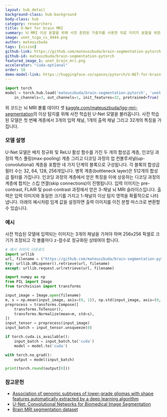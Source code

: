```yaml
---
layout: hub_detail
background-class: hub-background
body-class: hub
category: researchers
title: U-Net for brain MRI
summary: 뇌 MRI 이상 분할을 위해 사전 훈련된 가중치를 사용한 의료 이미지 분할을 위한 배치 정규화를 사용하는 U-Net
image: unet_tcga_cs_4944.png
author: mateuszbuda
tags: [vision]
github-link: https://github.com/mateuszbuda/brain-segmentation-pytorch
github-id: mateuszbuda/brain-segmentation-pytorch
featured_image_1: unet_brain_mri.png
accelerator: "cuda-optional"
order: 10
demo-model-link: https://huggingface.co/spaces/pytorch/U-NET-for-brain-MRI
---
```


```python
import torch
model = torch.hub.load('mateuszbuda/brain-segmentation-pytorch', 'unet',
    in_channels=3, out_channels=1, init_features=32, pretrained=True)

```

위 코드는 뇌 MRI 볼륨 데이터 셋 [kaggle.com/mateuszbuda/lgg-mri-segmentation](https://www.kaggle.com/mateuszbuda/lgg-mri-segmentation)의 이상 탐지를 위해 사전 학습된 U-Net 모델을 불러옵니다. 
사전 학습된 모델은 첫 번째 계층에서 3개의 입력 채널, 1개의 출력 채널 그리고 32개의 특징을 가집니다.

### 모델 설명

U-Net 모델은 배치 정규화 및 ReLU 활성 함수를 가진 두 개의 합성곱 계층, 인코딩 과정의 맥스 풀링(max-pooling) 계층 그리고 디코딩 과정의 업 컨볼루셔널(up-convolutional) 계층을 포함한 네 가지 단계의 블록으로 구성됩니다.
각 블록의 합성곱 필터 수는 32, 64, 128, 256개입니다.
병목 계층(bottleneck layer)은 512개의 합성곱 필터를 가집니다.
인코딩 과정의 계층에서 얻은 특징을 이에 상응하는 디코딩 과정의 계층에 합치는 스킵 연결(skip connections)이 진행됩니다.
입력 이미지는 pre-contrast, FLAIR 및 post-contrast 과정에서 얻은 3-채널 뇌 MRI 슬라이스입니다.
출력은 입력 이미지와 동일한 크기를 가지고 1-채널의 이상 탐지 영역을 확률적으로 나타냅니다.
아래의 예시처럼 임계 값을 설정하면 출력 이미지를 이진 분할 마스크로 변환할 수 있습니다.

### 예시

사전 학습된 모델에 입력되는 이미지는 3개의 채널을 가져야 하며 256x256 픽셀로 크기가 조정되고 각 볼륨마다 z-점수로 정규화된 상태여야 합니다.

```python
# 예시 이미지 다운로드
import urllib
url, filename = ("https://github.com/mateuszbuda/brain-segmentation-pytorch/raw/master/assets/TCGA_CS_4944.png", "TCGA_CS_4944.png")
try: urllib.URLopener().retrieve(url, filename)
except: urllib.request.urlretrieve(url, filename)
```

```python
import numpy as np
from PIL import Image
from torchvision import transforms

input_image = Image.open(filename)
m, s = np.mean(input_image, axis=(0, 1)), np.std(input_image, axis=(0, 1))
preprocess = transforms.Compose([
    transforms.ToTensor(),
    transforms.Normalize(mean=m, std=s),
])
input_tensor = preprocess(input_image)
input_batch = input_tensor.unsqueeze(0)

if torch.cuda.is_available():
    input_batch = input_batch.to('cuda')
    model = model.to('cuda')

with torch.no_grad():
    output = model(input_batch)

print(torch.round(output[0]))
```

### 참고문헌

- [Association of genomic subtypes of lower-grade gliomas with shape features automatically extracted by a deep learning algorithm](http://arxiv.org/abs/1906.03720)
- [U-Net: Convolutional Networks for Biomedical Image Segmentation](https://arxiv.org/abs/1505.04597)
- [Brain MRI segmentation dataset](https://www.kaggle.com/mateuszbuda/lgg-mri-segmentation)
